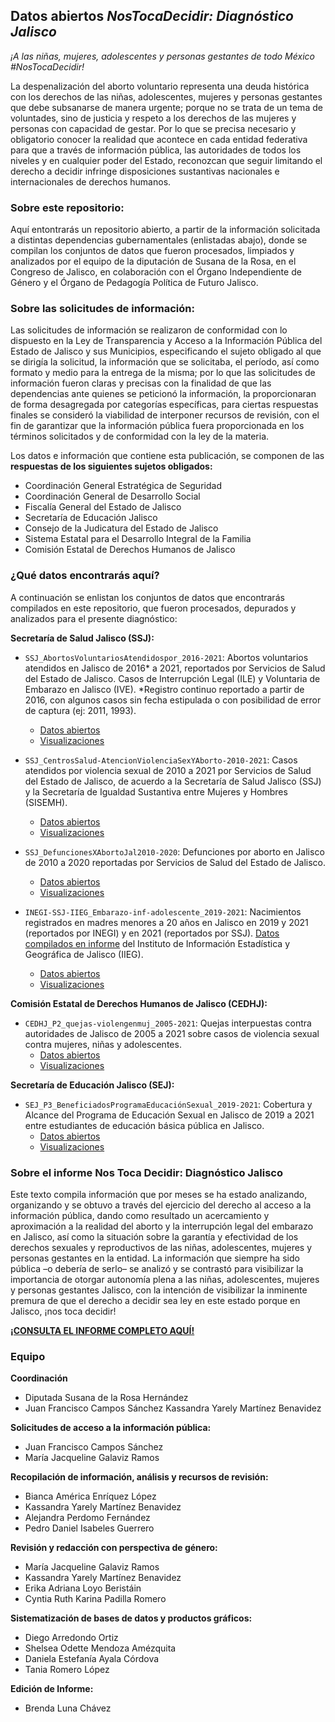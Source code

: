 ## Datos abiertos *NosTocaDecidir: Diagnóstico Jalisco*

*¡A las niñas, mujeres, adolescentes y personas gestantes de todo México #NosTocaDecidir!*

La despenalización del aborto voluntario representa una deuda histórica con los derechos de las niñas, adolescentes, mujeres y personas gestantes que debe subsanarse de manera urgente; porque no se trata de un tema de voluntades, sino de justicia y respeto a los derechos de las mujeres y personas con capacidad de gestar. Por lo que se precisa necesario y obligatorio conocer la realidad que acontece en cada entidad federativa para que a través de información pública, las autoridades de todos los niveles y en cualquier poder del Estado, reconozcan que seguir limitando el derecho a decidir infringe disposiciones sustantivas nacionales e internacionales de derechos humanos.

### Sobre este repositorio: 
Aquí entontrarás un repositorio abierto, a partir de la información solicitada a distintas dependencias gubernamentales (enlistadas abajo), donde se compilan los conjuntos de datos que fueron procesados, limpiados y analizados por el equipo de la diputación de Susana de la Rosa, en el Congreso de Jalisco, en colaboración con el Órgano Independiente de Género y el Órgano de Pedagogía Política de Futuro Jalisco.

### Sobre las solicitudes de información:
Las solicitudes de información se realizaron de conformidad con lo dispuesto en la Ley de Transparencia y Acceso a la Información Pública del Estado de Jalisco y sus Municipios, especificando el sujeto obligado al que se dirigía la solicitud, la información que se solicitaba, el período, así como formato y medio para la entrega de la misma; por lo que las solicitudes de información fueron claras y precisas con la finalidad de que las dependencias ante quienes se peticionó la información, la proporcionaran de forma desagregada por categorías específicas, para ciertas respuestas finales se consideró la viabilidad de interponer recursos de revisión, con el fin de garantizar que la información pública fuera proporcionada en los términos solicitados y de conformidad con la ley de la materia.

Los datos e información que contiene esta publicación, se componen de las **respuestas de los siguientes sujetos obligados:** 
- Coordinación General Estratégica de Seguridad
- Coordinación General de Desarrollo Social
- Fiscalía General del Estado de Jalisco
- Secretaría de Educación Jalisco
- Consejo de la Judicatura del Estado de Jalisco
- Sistema Estatal para el Desarrollo Integral de la Familia
- Comisión Estatal de Derechos Humanos de Jalisco

###  ¿Qué datos encontrarás aquí?
A continuación se enlistan los conjuntos de datos que encontrarás compilados en este repositorio, que fueron procesados, depurados y analizados para el presente diagnóstico:

 **Secretaría de Salud Jalisco (SSJ):**
 - `SSJ_AbortosVoluntariosAtendidospor_2016-2021`: 
Abortos voluntarios atendidos en Jalisco de 2016* a 2021, reportados por Servicios de Salud del Estado de Jalisco. Casos de Interrupción Legal (ILE) y Voluntaria de Embarazo en Jalisco (IVE).
*Registro continuo reportado a partir de 2016, con algunos casos sin fecha estipulada o con posibilidad de error de captura (ej: 2011, 1993).
	- [Datos abiertos](https://github.com/Futuro-Jalisco/datos-nostocadecidir/blob/main/datos/SSJ_AbortosVoluntariosAtendidospor_2016-2021_06.csv)
	- [Visualizaciones](https://public.tableau.com/views/SSJ_AbortosVoluntariosAtendidospor_02/SSJ_AbortosVoluntariosAtendidospor_02?:language=en-US&:display_count=n&:origin=viz_share_link) 

 - `SSJ_CentrosSalud-AtencionViolenciaSexYAborto-2010-2021`: Casos atendidos por violencia sexual de 2010 a 2021 por Servicios de Salud del Estado de Jalisco, de acuerdo a la Secretaría de Salud Jalisco (SSJ) y la Secretaría de Igualdad Sustantiva entre Mujeres y Hombres (SISEMH).
	- [Datos abiertos](https://github.com/Futuro-Jalisco/datos-nostocadecidir/blob/main/datos/SSJ_CentrosSalud-AtencionViolenciaSexYAborto-2010-2021_10.xlsx)
	- [Visualizaciones](https://public.tableau.com/views/SSJ_CentrosSalud-AtencionViolenciaSexYAborto2010-2021_02/CentrosSalud-AtencinViolenciaSexYAborto2010-2021_02-seleccion?:language=en-US&:display_count=n&:origin=viz_share_link)

 - `SSJ_DefuncionesXAbortoJal2010-2020`:
Defunciones por aborto en Jalisco de 2010 a 2020 reportadas por Servicios de Salud del Estado de Jalisco.
	- [Datos abiertos](https://github.com/Futuro-Jalisco/datos-nostocadecidir/blob/main/datos/SSJ_DefuncionesXAbortoJal2010-2020_01.csv)
	- [Visualizaciones](https://public.tableau.com/views/Salud_DefuncionesXAbortoJal2010-2020_01/Salud_DefuncionesXAbortoJal2010-2020_01?:language=en-US&:display_count=n&:origin=viz_share_link) 

 - `INEGI-SSJ-IIEG_Embarazo-inf-adolescente_2019-2021`:
Nacimientos registrados en madres menores a 20 años en Jalisco en 2019 y 2021 (reportados por INEGI) y en 2021 (reportados por SSJ). [Datos compilados en informe](https://iieg.gob.mx/ns/wp-content/uploads/2022/02/EmbarazoAdolescenteJalisco2010-2021.pdf) del Instituto de Información Estadística y Geográfica de Jalisco (IIEG).
	- [Datos abiertos](https://github.com/Futuro-Jalisco/datos-nostocadecidir/blob/main/datos/INEGI-SSJ-IIEG_Embarazo-inf-adolescente_2019-2021.csv)
	- [Visualizaciones](https://public.tableau.com/views/IIEG_Embarazo-inf-adolescente-menores20_2019-2021_01/Dashboard1?:language=en-US&:display_count=n&:origin=viz_share_link) 


 **Comisión Estatal de Derechos Humanos de Jalisco (CEDHJ):**
 - `CEDHJ_P2_quejas-violengenmuj_2005-2021`: 
Quejas interpuestas contra autoridades de Jalisco de 2005 a 2021 sobre casos de violencia sexual contra mujeres, niñas y adolescentes.
	- [Datos abiertos](https://github.com/Futuro-Jalisco/datos-nostocadecidir/blob/main/datos/CEDHJ_P2_quejas-violengenmuj_2005-2021_02.csv)
	- [Visualizaciones](https://public.tableau.com/views/CEDHJ_P2_quejas-violengenmuj_2005-2021_01/CEDHJ_P2_quejas-violengenmuj_2005-2021_01?:language=en-US&:display_count=n&:origin=viz_share_link) 

 **Secretaría de Educación Jalisco (SEJ):**
 - `SEJ_P3_BeneficiadosProgramaEducaciónSexual_2019-2021`: 
Cobertura y Alcance del Programa de Educación Sexual en Jalisco de 2019 a 2021 entre estudiantes de educación básica pública en Jalisco.
	- [Datos abiertos](https://github.com/Futuro-Jalisco/datos-nostocadecidir/blob/main/datos/SEJ_P3_BeneficiadosProgramaEducaci%C3%B3nSexual_2019-2021_02.csv)
	- [Visualizaciones](https://public.tableau.com/views/SEP_P3_BeneficiadosProgramaEducacinSexual/SEP_P3_BeneficiadosProgramaEducacinSexual_01?:language=en-US&:display_count=n&:origin=viz_share_link)

### Sobre el informe Nos Toca Decidir: Diagnóstico Jalisco 
Este texto compila información que por meses se ha estado analizando, organizando y se obtuvo a través del ejercicio del derecho al acceso a la información pública, dando como resultado un acercamiento y aproximación a la realidad del aborto y la interrupción legal del embarazo en Jalisco, así como la situación sobre la garantía y efectividad de los derechos sexuales y reproductivos de las niñas, adolescentes, mujeres y personas gestantes en la entidad. La información que siempre ha sido pública –o debería de serlo– se analizó y se contrastó para visibilizar la importancia de otorgar autonomía plena a las niñas, adolescentes, mujeres y personas gestantes Jalisco, con la intención de visibilizar la inminente premura de que el derecho a decidir sea ley en este estado porque en Jalisco, ¡nos toca decidir!

[**¡CONSULTA EL INFORME COMPLETO AQUÍ!**](https://susanadelarosa.mx/encuentronacionalderechoadecidir-copy)
  

### Equipo
**Coordinación**
- Diputada Susana de la Rosa Hernández
- Juan Francisco Campos Sánchez Kassandra Yarely Martínez Benavidez

**Solicitudes de acceso a la información pública:**
- Juan Francisco Campos Sánchez
- María Jacqueline Galaviz Ramos  

**Recopilación de información, análisis y recursos de revisión:**
- Bianca América Enríquez López
- Kassandra Yarely Martínez Benavidez
- Alejandra Perdomo Fernández
- Pedro Daniel Isabeles Guerrero

**Revisión y redacción con perspectiva de género:**
- María Jacqueline Galaviz Ramos
- Kassandra Yarely Martínez Benavidez
- Erika Adriana Loyo Beristáin
- Cyntia Ruth Karina Padilla Romero

**Sistematización de bases de datos y productos gráficos:**
- Diego Arredondo Ortiz
- Shelsea Odette Mendoza Amézquita
- Daniela Estefanía Ayala Córdova
- Tania Romero López  

**Edición de Informe:**
- Brenda Luna Chávez